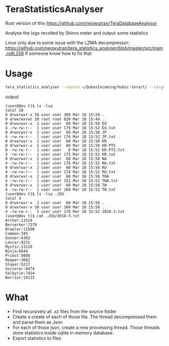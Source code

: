 # TeraStatisticsAnalyser

Rust version of this https://github.com/neowutran/TeraDatabaseAnalysor 

Analyse the logs recolted by Shinra meter and output some statistics

Linux only due to some issue with the LZMA decompressor: https://github.com/neowutran/tera_statistics_analyser/blob/master/src/main.rs#L258 
If someone know how to fix that 

# Usage
```sh
tera_statistics_analyser --source ~/QubesIncoming/hubic-tera/t/ --target /tmp/t/
```
output 
```
[user@dev t]$ ls -lsa
total 28
0 drwxrwxr-x 10 user user 360 Mar 18 15:50 .
0 drwxrwxrwt 20 root root 620 Mar 18 15:49 ..
0 drwxrwxr-x  2 user user  60 Mar 18 15:50 EU
4 -rw-rw-r--  1 user user 179 Mar 18 15:52 EU.txt
0 drwxrwxr-x  2 user user  60 Mar 18 15:50 JP
4 -rw-rw-r--  1 user user 176 Mar 18 15:52 JP.txt
0 drwxrwxr-x  2 user user  60 Mar 18 15:50 KR
0 drwxrwxr-x  2 user user  60 Mar 18 15:50 KR-PTS
0 -rw-rw-r--  1 user user   0 Mar 18 15:52 KR-PTS.txt
4 -rw-rw-r--  1 user user 175 Mar 18 15:52 KR.txt
0 drwxrwxr-x  2 user user  60 Mar 18 15:50 NA
4 -rw-rw-r--  1 user user 176 Mar 18 15:52 NA.txt
0 drwxrwxr-x  2 user user  60 Mar 18 15:50 RU
4 -rw-rw-r--  1 user user 174 Mar 18 15:52 RU.txt
0 drwxrwxr-x  2 user user  60 Mar 18 15:50 THA
4 -rw-rw-r--  1 user user 152 Mar 18 15:52 THA.txt
0 drwxrwxr-x  2 user user  60 Mar 18 15:50 TW
4 -rw-rw-r--  1 user user 168 Mar 18 15:52 TW.txt
[user@dev t]$ ls -lsa ./EU
total 4
0 drwxrwxr-x  2 user user  60 Mar 18 15:50 .
0 drwxrwxr-x 10 user user 360 Mar 18 15:50 ..
4 -rw-rw-r--  1 user user 179 Mar 18 15:52 2018-3.txt
[user@dev t]$ cat ./EU/2018-3.txt 
Archer:11514
Berserker:7379
Brawler:11500
Common:345
Gunner:4363
Lancer:9231
Mystic:13110
Ninja:6844
Priest:9800
Reaper:3082
Slayer:5217
Sorcerer:8474
Valkyrie:7414
Warrior:14115
```

# What
- Find recursively all .xz files from the source folder
- Create a create of each of those file. The thread decompressed them and parse them as Json
- For each of those json, create a new processing thread. Those threads store statistics inside sqlite in memory database.
- Export statistics to files


